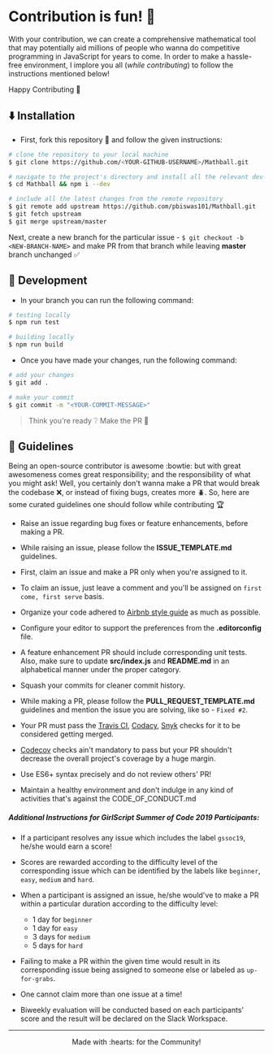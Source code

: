 # Contribution is fun! :green_heart:

With your contribution, we can create a comprehensive mathematical tool that may potentially aid millions of people who wanna do competitive programming in JavaScript for years to come. In order to make a hassle-free environment, I implore you all (_while contributing_) to follow the instructions mentioned below!

Happy Contributing :slightly_smiling_face:

## :arrow_down: Installation

- First, fork this repository :fork_and_knife: and follow the given instructions:

```bash
# clone the repository to your local machine
$ git clone https://github.com/<YOUR-GITHUB-USERNAME>/Mathball.git

# navigate to the project's directory and install all the relevant dev-dependencies
$ cd Mathball && npm i --dev

# include all the latest changes from the remote repository
$ git remote add upstream https://github.com/pbiswas101/Mathball.git
$ git fetch upstream
$ git merge upstream/master
```

Next, create a new branch for the particular issue - `$ git checkout -b <NEW-BRANCH-NAME>` and make PR from that branch while leaving **master** branch unchanged :white_check_mark:

## :construction: Development

- In your branch you can run the following command:
```bash
# testing locally
$ npm run test

# building locally
$ npm run build
```

- Once you have made your changes, run the following command:

```bash
# add your changes
$ git add .

# make your commit
$ git commit -m "<YOUR-COMMIT-MESSAGE>"
```

> Think you're ready :grey_question: Make the PR :tropical_drink:


## :page_with_curl: Guidelines

Being an open-source contributor is awesome :bowtie: but with great awesomeness comes great responsibility; and the responsibility of what you might ask! Well, you certainly don't wanna make a PR that would break the codebase :x:, or instead of fixing bugs, creates more :beetle:. So, here are some curated guidelines one should follow while contributing :trophy:

- Raise an issue regarding bug fixes or feature enhancements, before making a PR.

- While raising an issue, please follow the **ISSUE_TEMPLATE.md** guidelines.

- First, claim an issue and make a PR only when you're assigned to it.

- To claim an issue, just leave a comment and you'll be assigned on `first come, first serve` basis.

- Organize your code adhered to [Airbnb style guide][1] as much as possible.

- Configure your editor to support the preferences from the **.editorconfig** file.

- A feature enhancement PR should include corresponding unit tests. Also, make sure to update **src/index.js** and **README.md** in an alphabetical manner under the proper category.

- Squash your commits for cleaner commit history.

- While making a PR, please follow the **PULL_REQUEST_TEMPLATE.md** guidelines and mention the issue you are solving, like so - `Fixed #2`.

- Your PR must pass the [Travis CI][2], [Codacy][3], [Snyk][4] checks for it to be considered getting merged.

- [Codecov][5] checks ain't mandatory to pass but your PR shouldn't decrease the overall project's coverage by a huge margin.

- Use ES6+ syntax precisely and do not review others' PR!

- Maintain a healthy environment and don't indulge in any kind of activities that's against the CODE_OF_CONDUCT.md

##### Additional Instructions for GirlScript Summer of Code 2019 Participants:

- If a participant resolves any issue which includes the label `gssoc19`, he/she would earn a score!

- Scores are rewarded according to the difficulty level of the corresponding issue which can be identified by the labels like `beginner`, `easy`, `medium` and `hard`.

- When a participant is assigned an issue, he/she would've to make a PR within a particular duration according to the difficulty level:
	- 1 day for `beginner`
	- 1 day for `easy`
	- 3 days for `medium`
	- 5 days for `hard`

- Failing to make a PR within the given time would result in its corresponding issue being assigned to someone else or labeled as `up-for-grabs`.

- One cannot claim more than one issue at a time!

- Biweekly evaluation will be conducted based on each participants' score and the result will be declared on the Slack Workspace.

---

<p align="center">Made with :hearts: for the Community!</p>

[1]: https://github.com/airbnb/javascript
[2]: https://travis-ci.org/
[3]: https://www.codacy.com/
[4]: https://snyk.io/
[5]: https://codecov.io/

